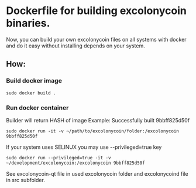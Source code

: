 # Dockerfile for building excolonycoin binaries.

Now, you can build your own excolonycoin files on all systems with docker and do it easy without installing depends on your system.

## How:

### Build docker image

```
sudo docker build .
```

### Run docker container

Builder will return HASH of image
Example:
Successfully built 9bbff825d50f

```
sudo docker run -it -v ~/path/to/excolonycoin/folder:/excolonycoin 9bbff825d50f
```

If your system uses SELINUX you may use --privileged=true key

```
sudo docker run --privileged=true -it -v ~/development/excolonycoin:/excolonycoin 9bbff825d50f
```

See excolonycoin-qt file in used excolonycoin folder and excolonycoind file in src subfolder.